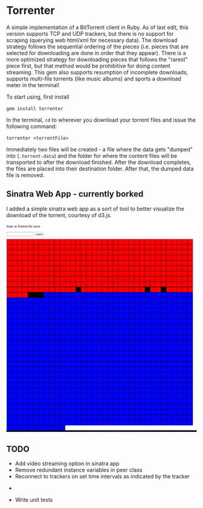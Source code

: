 Torrenter
=========




A simple implementation of a BitTorrent client in Ruby. As of last edit, this
version supports TCP and UDP trackers, but there is no support for scraping (querying web html/xml for necessary data). The download strategy follows the sequential ordering of the pieces (i.e. pieces that are selected for downloading are done in order that they appear). There is a more optimized strategy for downloading pieces that follows the "rarest" piece first, but that method would be prohibitive for doing content streaming. This gem also supports resumption of incomplete downloads, supports multi-file
torrents (like music albums) and sports a download meter in the terminal!

To start using, first install

    gem install torrenter

In the terminal, `cd` to wherever you download your torrent files and issue the following command:

    torrenter <torrentFile>

Immediately two files will be created - a file where the data gets "dumped" into (`.torrent-data`)
and the folder for where the content files will be transported to after the download finished. After 
the download completes, the files are placed into their destination folder. After that, the dumped data
file is removed. 

Sinatra Web App - currently borked
-----------------
I added a simple sinatra web app as a sort of tool to better visualize the download of the torrent,
courtesy of d3.js.

![screenshot](/ss.png "Title")


TODO
---------
* Add video streaming option in sinatra app
* Remove redundant instance variables in peer class
* Reconnect to trackers on set time intervals as indicated by the tracker
* ~~~Implement "rarest first" download strategy~~~
* Write unit tests